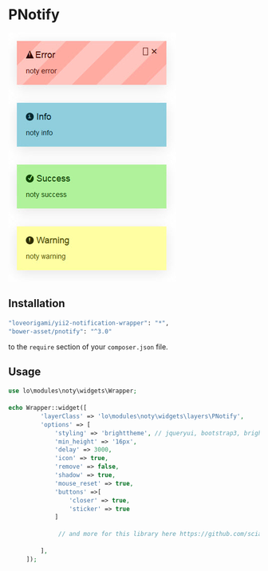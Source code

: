 # PNotify
!["Jquery Notify"](img/pnotify.jpg)

Installation
--------

```bash
"loveorigami/yii2-notification-wrapper": "*",
"bower-asset/pnotify": "^3.0"
```

to the ```require``` section of your `composer.json` file.


Usage
-----

```php
use lo\modules\noty\widgets\Wrapper;

echo Wrapper::widget([
         'layerClass' => 'lo\modules\noty\widgets\layers\PNotify',
         'options' => [
             'styling' => 'brighttheme', // jqueryui, bootstrap3, brighttheme
             'min_height' => '16px',
             'delay' => 3000,
             'icon' => true,
             'remove' => false,
             'shadow' => true,
             'mouse_reset' => true,
             'buttons' =>[
                 'closer' => true,
                 'sticker' => true
             ]

              // and more for this library here https://github.com/sciactive/pnotify

         ],
     ]);


```
